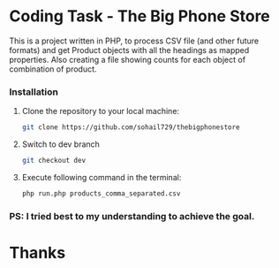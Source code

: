 # Coding Task - The Big Phone Store

This is a project written in PHP, to process CSV file (and other future formats) and get Product objects with all the headings as mapped properties. Also creating a file showing counts for each object of combination of product.

### Installation

1. Clone the repository to your local machine:

   ```bash
   git clone https://github.com/sohail729/thebigphonestore

2. Switch to dev branch
    ```bash
   git checkout dev

3. Execute following command in the terminal:
    ```bash
    php run.php products_comma_separated.csv
### PS: I tried best to my understanding to achieve the goal.

# Thanks
